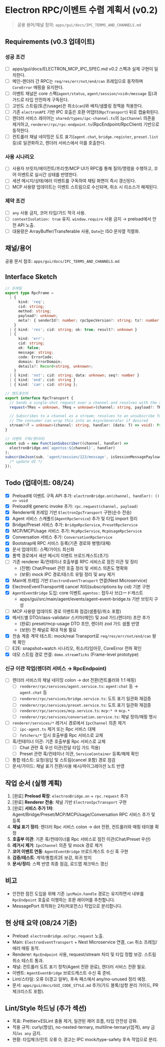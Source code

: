 # Electron RPC/이벤트 수렴 계획서 (v0.2)

> 공용 용어/채널 정의: `apps/gui/docs/IPC_TERMS_AND_CHANNELS.md`

## Requirements (v0.3 업데이트)

### 성공 조건

- [ ] apps/gui/docs/ELECTRON_MCP_IPC_SPEC.md v0.2 스펙과 실제 구현이 일치한다.
- [ ] 메인-렌더러 간 RPC는 `req/res/err/nxt/end/can` 프레임으로 동작하며 `CoreError` 매핑을 유지한다.
- [ ] 이벤트 채널은 core 스펙(`agent/status`, `agent/session/<sid>/message` 등)과 가드로 타입 안전하게 구독된다.
- [ ] 고빈도 스트림(토큰/usage)은 취소(`can`)와 배치/샘플링 정책을 적용한다.
- [ ] 기존 `electronAPI` 기반 IPC 호출은 호환 어댑터(`RpcTransport`) 뒤로 캡슐화된다.
- [ ] 렌더러 서비스 레이어는 `shared/types/ipc-channel.ts`의 `IpcChannel` 의존을 제거하고, `renderer/rpc/rpc-endpoint.ts`(RpcEndpoint/RpcClient) 기반으로 동작한다.
- [ ] 컨트롤러 채널 네이밍은 도트 표기(`agent.chat`, `bridge.register`, `preset.list` 등)로 일관화하고, 렌더러 서비스에서 이를 호출한다.

### 사용 시나리오

- [ ] 사용자 브릿지/에이전트/프리셋/MCP UI가 RPC를 통해 질의/명령을 수행하고, 코어 이벤트로 실시간 상태를 반영한다.
- [ ] 세션 메시지/상태/에러 이벤트를 구독하여 채팅 화면이 즉시 갱신된다.
- [ ] MCP 사용량 업데이트는 이벤트 스트림으로 수신되며, 취소 시 리소스가 해제된다.

### 제약 조건

- [ ] `any` 사용 금지, 코어 타입/가드 적극 사용.
- [ ] `contextIsolation: true` 유지. `window.require` 사용 금지 → preload에서 안전 API 노출.
- [ ] 대용량은 ArrayBuffer/Transferable 사용, `Date`는 ISO 문자열 직렬화.

## 채널/용어

공용 문서 참조: `apps/gui/docs/IPC_TERMS_AND_CHANNELS.md`

## Interface Sketch

```ts
// 프레임
export type RpcFrame =
  | {
      kind: 'req';
      cid: string;
      method: string;
      payload?: unknown;
      meta?: { senderId?: number; rpcSpecVersion?: string; ts?: number };
    }
  | { kind: 'res'; cid: string; ok: true; result?: unknown }
  | {
      kind: 'err';
      cid: string;
      ok: false;
      message: string;
      code: ErrorCode;
      domain: ErrorDomain;
      details?: Record<string, unknown>;
    }
  | { kind: 'nxt'; cid: string; data: unknown; seq?: number }
  | { kind: 'end'; cid: string }
  | { kind: 'can'; cid: string };

// 엔드포인트
export interface RpcTransport {
  // Sends a single-shot request over a channel and resolves with the result
  request<TRes = unknown, TReq = unknown>(channel: string, payload?: TReq): Promise<TRes>;

  // Subscribes to a channel as a stream; resolves to an unsubscribe function
  // The consumer can wrap this into an AsyncGenerator if desired
  stream?<T = unknown>(channel: string, handler: (data: T) => void): Promise<() => void>;
}

// 이벤트 구독(렌더러)
const sub = new FunctionSubscriber((channel, handler) =>
  electronBridge.on(`agentos:${channel}`, handler)
);
subscribeJson(sub, 'agent/session/123/message', isSessionMessagePayload, (p) => {
  /* update UI */
});
```

## Todo (업데이트: 08/24)

- [x] Preload에 이벤트 구독 API 추가: `electronBridge.on(channel, handler): () => void`
- [x] Preload에 generic invoke 추가: `rpc.request(channel, payload)`
- [x] Renderer에 프레임 기반 `ElectronIpcTransport` 구현(순수 전송)
- [x] Agent 서비스 스캐폴드(`AgentRpcService`) 추가 및 타입 import 정리
- [x] Bridge/Preset 서비스 추가: `BridgeRpcService`, `PresetRpcService`
- [x] MCP/MCPUsage 서비스 추가: `McpRpcService`, `McpUsageRpcService`
- [x] Conversation 서비스 추가: `ConversationRpcService`
- [x] Bootstrap에 RPC 서비스 등록(기존 경로와 병행/대체)
- [x] 문서 업데이트: 스펙/가이드 최신화
- [x] 폴백 경로에서 세션 메시지 이벤트 브로드캐스트(초기)
- [ ] 기존 renderer 훅/컨테이너 호출부를 RPC 서비스로 점진 이관 및 정리
  - (진행) Chat/Preset 관련 호출 정리 및 서비스 의존도 명확화
  - (보류) mock IPC 경로/테스트 유틸 정리 및 any 제거
- [x] Main에 프레임 기반 `ElectronEventTransport` 연결(Nest Microservice)
- [x] ElectronEventTransport에 cancel 처리(subscriptions by cid) 기본 구현
- [x] `AgentEventBridge` 도입: core 이벤트 `agentos:` 접두사 브ロード캐스트
  - apps/gui/src/main/agent/events/agent-event-bridge.ts 기반 브릿지 구성
- [ ] MCP 사용량 업데이트 경로 이벤트화 점검(샘플링/취소 포함)
- [x] 메서드별 DTO/class-validator 스키마(메인) 및 zod 가드(렌더러) 초안 추가
  - (완료) preset/mcp-usage DTO 초안, 렌더러 zod 가드 샘플 반영
  - (보완) 전 채널로 확대 적용 필요
- [x] 전송 계층 계약 테스트: mock/real Transport로 `req/res/err/nxt/end/can` 왕복 확인
- [ ] E2E: snapshot+watch 시나리오, 취소/타임아웃, CoreError 전파 확인
- [x] 데모 스트림 경로 연결: `demo.streamTicks` (Frame-level prototype)

### 신규 이관 작업(렌더러 서비스 → RpcEndpoint)

- [ ] 렌더러 서비스의 채널 네이밍 colon → dot 전환(컨트롤러와 1:1 매핑)
  - [ ] `renderer/rpc/services/agent.service.ts`: `agent:chat` 등 → `agent.chat` 등
  - [ ] `renderer/rpc/services/bridge.service.ts`: 도트 표기 일관화 재검증
  - [ ] `renderer/rpc/services/preset.service.ts`: 도트 표기 일관화 재검증
  - [ ] `renderer/rpc/services/mcp.service.ts`: `mcp:*` → `mcp.*`
  - [ ] `renderer/rpc/services/conversation.service.ts`: 채널 정의/매핑 명시
- [ ] `renderer/services/*` 레거시 경로에서 `IpcChannel` 의존 제거
  - [ ] `ipc-agent.ts` 제거 또는 Rpc 서비스 대체
  - [ ] `fetchers/*` 임시 호출부를 Rpc 서비스로 교체
- [ ] 훅/컨테이너 이관: 기존 호출부를 Rpc 서비스로 교체
  - [ ] Chat 관련 훅 우선 이관(전달 타입 가드 적용)
  - [ ] Preset 관련 훅/컨테이너 이관, `ServiceContainer` 등록/해제 확인
- [ ] 통합 테스트: 요청/응답 및 스트림(cancel 포함) 경로 점검
- [ ] 문서/가이드: 채널 표기 전환/사용 예시/마이그레이션 노트 반영

## 작업 순서 (실행 계획)

1. [완료] **Preload 확장**: `electronBridge.on` + `rpc.request` 추가
2. [완료] **Renderer 전송**: 채널 기반 `ElectronIpcTransport` 구현
3. [완료] **서비스 추가 1차**: Agent/Bridge/Preset/MCP/MCPUsage/Conversation RPC 서비스 추가 및 등록
4. **채널 표기 정리**: 렌더러 Rpc 서비스 colon → dot 전환, 컨트롤러와 매핑 테이블 확정
5. **호출부 이관**: 기존 훅/컨테이너를 Rpc 서비스로 점진 이관(Chat/Preset 우선)
6. **레거시 제거**: `IpcChannel` 의존 및 mock 경로 제거
7. **코어 이벤트 연동**: `AgentEventBridge` 브로드캐스트 수신 훅 구현
8. **검증/테스트**: 계약/통합/E2E 보강, 회귀 방지
9. **문서/정리**: 스펙 반영 최종 점검, 로드맵 체크박스 갱신

## 비고

- 안전한 점진 도입을 위해 기존 `ipcMain.handle` 경로는 유지하면서 내부를 `RpcEndpoint` 호출로 이행하는 호환 레이어를 추천합니다.
- MessagePort 최적화는 2차(퍼포먼스) 작업으로 분리합니다.

## 현 상태 요약 (08/24 기준)

- Preload: `electronBridge.on`/`rpc.request` 노출.
- Main: `ElectronEventTransport` + Nest Microservice 연결, `can` 취소 프레임/에러 매핑 동작.
- Renderer: `RpcEndpoint` 사용, request/stream 처리 및 타입 정합 보강. 스트림 취소 테스트 통과.
- 채널: 컨트롤러 도트 표기 정착(Agent 전환 완료), 렌더러 서비스 전환 필요.
- 이벤트: `AgentEventBridge` 브로드캐스트 수신 훅 준비.
- Lint/스타일: 오류 0(경고 일부), 후속 패스에서 any/no-unused 정리 예정.
- 문서: `apps/gui/docs/GUI_CODE_STYLE.md` 추가(가드 블록/삼항 분리 가이드, PR 체크리스트 포함).

## Lint/Style 하드닝 (추가 섹션)

- 목표: Prettier×ESLint 충돌 제거, 일관된 제어 흐름, 타입 안전성 강화.
- 적용 규칙: curly(항상), no-nested-ternary, multiline-ternary(엄격), any 금지/`as any` 금지.
- 현황: 타입체크/린트 오류 0; 경고는 IPC mock/type-safety 후속 작업으로 분리.
